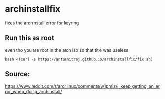 # archinstallfix
fixes the archinstall error for keyring
## Run this as root
even tho you are root in the arch iso so that title was useless
``` 
bash <(curl -s https://antunnitraj.github.io/archinstallfix/fix.sh)
```
## Source:
https://www.reddit.com/r/archlinux/comments/w1pmlz/i_keep_getting_an_error_when_doing_archinstall/
